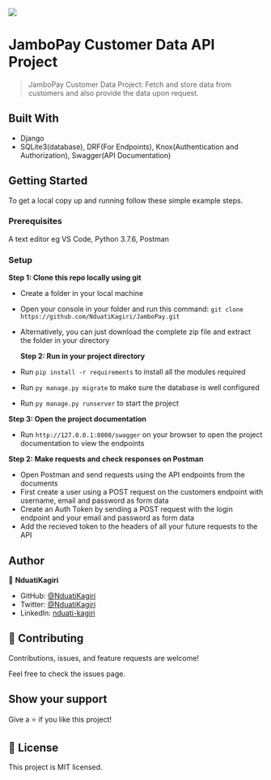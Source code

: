 ![](https://www.jambopay.com/img/logo.png)

# JamboPay Customer Data API Project

> JamboPay Customer Data Project: Fetch and store data from customers and also provide the data upon request.

## Built With

- Django
- SQLite3(database), DRF(For Endpoints), Knox(Authentication and Authorization), Swagger(API Documentation)

## Getting Started

To get a local copy up and running follow these simple example steps.

### Prerequisites

A text editor eg VS Code, Python 3.7.6, Postman

### Setup

**Step 1: Clone this repo locally using git**

- Create a folder in your local machine
- Open your console in your folder and run this command: `git clone https://github.com/NduatiKagiri/JamboPay.git`
- Alternatively, you can just download the complete zip file and extract the folder in your directory

  **Step 2: Run in your project directory**

- Run `pip install -r requirements` to install all the modules required
- Run `py manage.py migrate` to make sure the database is well configured
- Run `py manage.py runserver` to start the project

**Step 3: Open the project documentation**

- Run `http://127.0.0.1:8000/swagger` on your browser to open the project documentation to view the endpoints

**Step 2: Make requests and check responses on Postman**

- Open Postman and send requests using the API endpoints from the documents
- First create a user using a POST request on the customers endpoint with username, email and password as form data
- Create an Auth Token by sending a POST request with the login endpoint and your email and password as form data
- Add the recieved token to the headers of all your future requests to the API

## Author

:bust_in_silhouette: **NduatiKagiri**

- GitHub: [@NduatiKagiri](https://github.com/NduatiKagiri)
- Twitter: [@NduatiKagiri](https://twitter.com/NduatiKagiri)
- LinkedIn: [nduati-kagiri](https://linkedin.com/in/nduati-kagiri/)

## :handshake: Contributing

Contributions, issues, and feature requests are welcome!

Feel free to check the issues page.

## Show your support

Give a :star:️ if you like this project!

## :memo: License

This project is MIT licensed.
